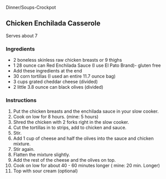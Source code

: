 Dinner/Soups-Crockpot

## Chicken Enchilada Casserole

Serves about 7

### Ingredients

- 2 boneless skinless raw chicken breasts or 9 thighs
- 1 28 ounce can Red Enchilada Sauce (I use El Pato Brand)- gluten free
- Add these ingredients at the end
- 30 corn tortillas (I used an entire 11.7 ounce bag)
- 3 cups grated cheddar cheese (divided)
- 2 little 3.8 ounce can black olives (divided)

### Instructions

1. Put the chicken breasts and the enchilada sauce in your slow cooker.
2. Cook on low for 8 hours. (mine: 5 hours)
3. Shred the chicken with 2 forks right in the slow cooker.
4. Cut the tortillas in to strips, add to chicken and sauce.
5. Stir.
6. Add 1 cup of cheese and half the olives into the sauce and chicken mixture.
7. Stir again.
8. Flatten the mixture slightly.
9. Add the rest of the cheese and the olives on top.
10. Cook on low for about 40 - 60 minutes longer ( mine: 20 min. Longer)
11. Top with sour cream (optional)
